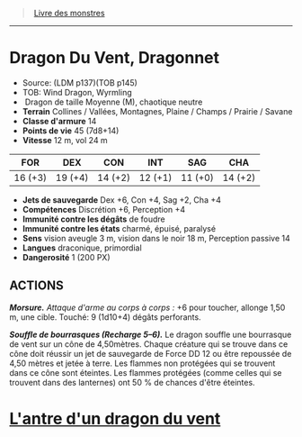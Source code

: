 ﻿> [Livre des monstres](tome_of_beasts.md)

---

# Dragon Du Vent, Dragonnet

- Source: (LDM p137)(TOB p145)
- TOB: Wind Dragon, Wyrmling
-  Dragon de taille Moyenne (M), chaotique neutre
- **Terrain** Collines / Vallées, Montagnes, Plaine / Champs / Prairie / Savane
- **Classe d'armure** 14
- **Points de vie** 45 (7d8+14)
- **Vitesse** 12 m, vol 24 m

|FOR|DEX|CON|INT|SAG|CHA|
|---|---|---|---|---|---|
|16 (+3)|19 (+4)|14 (+2)|12 (+1)|11 (+0)|14 (+2)|

- **Jets de sauvegarde** Dex +6, Con +4, Sag +2, Cha +4
- **Compétences** Discrétion +6, Perception +4
- **Immunité contre les dégâts** de foudre
- **Immunité contre les états** charmé, épuisé, paralysé
- **Sens** vision aveugle 3 m, vision dans le noir 18 m, Perception passive 14
- **Langues** draconique, primordial
- **Dangerosité** 1 (200 PX)

## ACTIONS

**_Morsure._** _Attaque d'arme au corps à corps :_ +6 pour toucher, allonge 1,50 m, une cible. Touché: 9 (1d10+4) dégâts perforants.

**_Souffle de bourrasques (Recharge 5–6)._** Le dragon souffle une bourrasque de vent sur un cône de 4,50mètres. Chaque créature qui se trouve dans ce cône doit réussir un jet de sauvegarde de Force DD 12 ou être repoussée de 4,50 mètres et jetée à terre. Les flammes non protégées qui se trouvent dans ce cône sont éteintes. Les flammes protégées (comme celles qui se trouvent dans des lanternes) ont 50 % de chances d'être éteintes.

# [L'antre d'un dragon du vent](tome_of_beasts_lantre_dun_dragon_du_vent.md)

